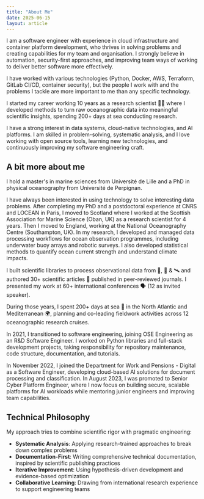 ```yaml
---
title: "About Me"
date: 2025-06-15
layout: article
---
```


I am a software engineer with experience in cloud infrastructure and container platform development, who thrives in solving problems and creating capabilities for my team and organisation. I strongly believe in automation, security-first approaches, and improving team ways of working to deliver better software more effectively.

I have worked with various technologies (Python, Docker, AWS, Terraform, GitLab CI/CD, container security), but the people I work with and the problems I tackle are more important to me than any specific technology.

I started my career working 10 years as a research scientist 🧑‍🔬 where I developed methods to turn raw oceanographic data into meaningful scientific insights, spending 200+ days at sea conducting research.

I have a strong interest in data systems, cloud-native technologies, and AI platforms. I am skilled in problem-solving, systematic analysis, and I love working with open source tools, learning new technologies, and continuously improving my software engineering craft.

## A bit more about me

I hold a master's in marine sciences from Université de Lille and a PhD in physical oceanography from Université de Perpignan.

I have always been interested in using technology to solve interesting data problems. After completing my PhD and a postdoctoral experience at CNRS and LOCEAN in Paris, I moved to Scotland where I worked at the Scottish Association for Marine Science (Oban, UK) as a research scientist for 4 years. Then I moved to England, working at the National Oceanography Centre (Southampton, UK). In my research, I developed and managed data processing workflows for ocean observation programmes, including underwater buoy arrays and robotic surveys. I also developed statistical methods to quantify ocean current strength and understand climate impacts.

I built scientific libraries to process observational data from 🤖, 🚢 & 🛰️ and authored 30+ scientific articles 📄 published in peer-reviewed journals. I presented my work at 60+ international conferences 🗣️ (12 as invited speaker).

During those years, I spent 200+ days at sea 🌊 in the North Atlantic and Mediterranean 🌍, planning and co-leading fieldwork activities across 12 oceanographic research cruises.

In 2021, I transitioned to software engineering, joining OSE Engineering as an R&D Software Engineer. I worked on Python libraries and full-stack development projects, taking responsibility for repository maintenance, code structure, documentation, and tutorials.

In November 2022, I joined the Department for Work and Pensions - Digital as a Software Engineer, developing cloud-based AI solutions for document processing and classification. In August 2023, I was promoted to Senior Cyber Platform Engineer, where I now focus on building secure, scalable platforms for AI workloads while mentoring junior engineers and improving team capabilities.



## Technical Philosophy

My approach tries to combine scientific rigor with pragmatic engineering:

- **Systematic Analysis**: Applying research-trained approaches to break down complex problems
- **Documentation-First**: Writing comprehensive technical documentation, inspired by scientific publishing practices
- **Iterative Improvement**: Using hypothesis-driven development and evidence-based optimization
- **Collaborative Learning**: Drawing from international research experience to support engineering teams

